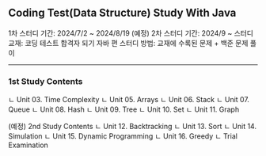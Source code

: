 ## Coding Test(Data Structure) Study With Java

1차 스터디 기간: 2024/7/2 ~ 2024/8/19
(예정) 2차 스터디 기간: 2024/9 ~
스터디 교재: 코딩 테스트 합격자 되기 자바 편
스터디 방법: 교재에 수록된 문제 + 백준 문제 풀이

---

### 1st Study Contents
ㄴ Unit 03. Time Complexity
ㄴ Unit 05. Arrays
ㄴ Unit 06. Stack
ㄴ Unit 07. Queue
ㄴ Unit 08. Hash
ㄴ Unit 09. Tree
ㄴ Unit 10. Set
ㄴ Unit 11. Graph

(예정) 2nd Study Contents
ㄴ Unit 12. Backtracking
ㄴ Unit 13. Sort
ㄴ Unit 14. Simulation
ㄴ Unit 15. Dynamic Programming
ㄴ Unit 16. Greedy
ㄴ Trial Examination